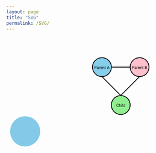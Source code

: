 ```yaml
---
layout: page
title: "SVG"
permalink: /SVG/
---
```


<svg width="100" height="100" viewBox="0 0 100 100">
  <circle cx="50" cy="50" r="40" fill="skyblue"
          style="animation:pulse 2s infinite"/>
</svg>

<style>
@keyframes pulse {
  0%   { fill: skyblue; }
  50%  { fill: steelblue; }
  100% { fill: skyblue; }
}
</style>

<svg width="400" height="300" viewBox="0 0 400 300">

  <!-- Parent 1 -->
  <circle cx="150" cy="80" r="25" fill="skyblue" stroke="black" stroke-width="2">
    <!-- Pulse effect -->
    <animate attributeName="r" values="25;28;25" dur="3s" repeatCount="indefinite"/>
  </circle>
  <text x="150" y="85" font-size="10" text-anchor="middle">Parent A</text>

  <!-- Parent 2 -->
  <circle cx="250" cy="80" r="25" fill="pink" stroke="black" stroke-width="2">
    <!-- Pulse effect -->
    <animate attributeName="r" values="25;28;25" dur="3s" begin="1s" repeatCount="indefinite"/>
  </circle>
  <text x="250" y="85" font-size="10" text-anchor="middle">Parent B</text>

  <!-- Connector line between parents -->
  <line x1="175" y1="80" x2="225" y2="80" stroke="black" stroke-width="2">
    <!-- Flicker highlight -->
    <animate attributeName="stroke-width" values="2;4;2" dur="4s" repeatCount="indefinite"/>
  </line>

  <!-- Child -->
  <circle cx="200" cy="180" r="25" fill="lightgreen" stroke="black" stroke-width="2">
    <!-- Bounce animation -->
    <animateTransform attributeName="transform" type="translate"
      values="0,0; 0,5; 0,0" dur="2s" repeatCount="indefinite"/>
  </circle>
  <text x="200" y="185" font-size="10" text-anchor="middle">Child</text>

  <!-- Lines from parents to child -->
  <line x1="150" y1="105" x2="200" y2="155" stroke="black" stroke-width="2"/>
  <line x1="250" y1="105" x2="200" y2="155" stroke="black" stroke-width="2"/>

</svg>